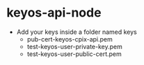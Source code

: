 # keyos-api-node

* Add your keys inside a folder named keys
    - pub-cert-keyos-cpix-api.pem
    - test-keyos-user-private-key.pem
    - test-keyos-user-public-cert.pem
